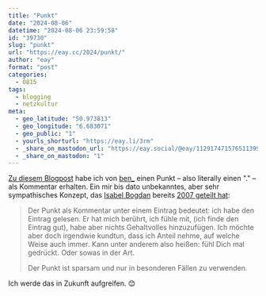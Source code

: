 ```yaml
---
title: "Punkt"
date: "2024-08-06"
datetime: "2024-08-06 23:59:58"
id: "39730"
slug: "punkt"
url: "https://eay.cc/2024/punkt/"
author: "eay"
format: "post"
categories:
  - 0815
tags:
  - blogging
  - netzkultur
meta:
  - geo_latitude: "50.973813"
  - geo_longitude: "6.683071"
  - geo_public: "1"
  - yourls_shorturl: "https://eay.li/3rm"
  - _share_on_mastodon_url: "https://eay.social/@eay/112917471576511399"
  - _share_on_mastodon: "1"
---
```


[Zu diesem Blogpost](https://eay.cc/2024/weil-leben-herausfordernd-fuer-uns-alle-ist/) habe ich von [ben\_](https://anmutunddemut.de) einen Punkt – also literally einen "." – als Kommentar erhalten. Ein mir bis dato unbekanntes, aber sehr sympathisches Konzept, das [Isabel Bogdan](https://isabelbogdan.de/) bereits [2007 geteilt hat](https://xrays.antville.org/stories/1640854/):

> Der Punkt als Kommentar unter einem Eintrag bedeutet: ich habe den Eintrag gelesen. Er hat mich berührt, ich fühle mit, (ich finde den Eintrag gut), habe aber nichts Gehaltvolles hinzuzufügen. Ich möchte aber doch irgendwie kundtun, dass ich Anteil nehme, auf welche Weise auch immer. Kann unter anderem also heißen: fühl Dich mal gedrückt. Oder sowas in der Art.
> 
> Der Punkt ist sparsam und nur in besonderen Fällen zu verwenden.

Ich werde das in Zukunft aufgreifen. 😊
